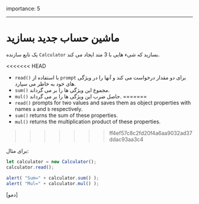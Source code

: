 importance: 5

---

# ماشین حساب جدید بسازید

یک تابع سازنده `Calculator` بسازید که شیء هایی با 3 متد ایجاد می کند.

<<<<<<< HEAD
- `read()` با استفاده از `prompt` برای دو مقدار درخواست می کند و آنها را در ویژگی های خود به خاطر می سپارد.
- `sum()` مجموع این ویژگی ها را بر می گرداند.
- `mul()` حاصل ضرب این ویژگی ها را بر می گرداند.
=======
- `read()` prompts for two values and saves them as object properties with names `a` and `b` respectively.
- `sum()` returns the sum of these properties.
- `mul()` returns the multiplication product of these properties.
>>>>>>> ff4ef57c8c2fd20f4a6aa9032ad37ddac93aa3c4

برای مثال:

```js
let calculator = new Calculator();
calculator.read();

alert( "Sum=" + calculator.sum() );
alert( "Mul=" + calculator.mul() );
```

[دمو]
